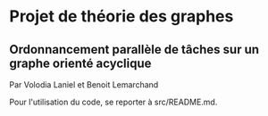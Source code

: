 # Projet de théorie des graphes

## Ordonnancement parallèle de tâches sur un graphe orienté acyclique

Par Volodia Laniel et Benoit Lemarchand

Pour l'utilisation du code, se reporter à src/README.md.

